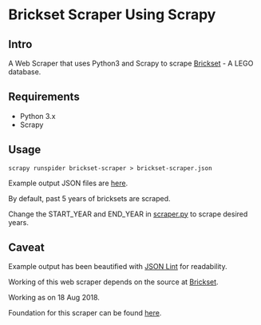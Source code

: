 # Brickset Scraper Using Scrapy

## Intro

A Web Scraper that uses Python3 and Scrapy to scrape [Brickset](https://brickset.com/) - A LEGO database.

## Requirements

* Python 3.x
* Scrapy

## Usage

    scrapy runspider brickset-scraper > brickset-scraper.json

Example output JSON files are [here](./example-output).

By default, past 5 years of bricksets are scraped.

Change the START_YEAR and END_YEAR in [scraper.py](./scraper.py) to scrape desired years.

## Caveat

Example output has been beautified with [JSON Lint](https://jsonlint.com/) for readability.


Working of this web scraper depends on the source at [Brickset](https://brickset.com/).

Working as on 18 Aug 2018.

Foundation for this scraper can be found [here](https://www.digitalocean.com/community/tutorials/how-to-crawl-a-web-page-with-scrapy-and-python-3).
